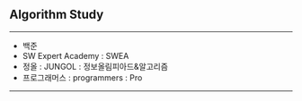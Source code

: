 ## Algorithm Study
---

- 백준
- SW Expert Academy : SWEA
- 정올 : JUNGOL : 정보올림피아드&알고리즘
- 프로그래머스 : programmers : Pro
--- 
